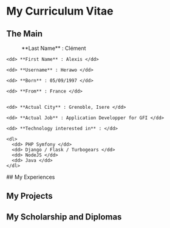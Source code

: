 # My Curriculum Vitae

## The Main 
<dl>
	<dd> **Last Name** : Clément </dd>

	<dd> **First Name** : Alexis </dd>

	<dd> **Username** : Herawo </dd>

	<dd> **Born** : 05/09/1997 </dd>

	<dd> **From** : France </dd>


	<dd> **Actual City** : Grenoble, Isere </dd>

	<dd> **Actual Job** : Application Developper for GFI </dd>

	<dd> **Technology interested in** : </dd>

	<dl>
	  <dd> PHP Symfony </dd>
	  <dd> Django / Flask / Turbogears </dd>
	  <dd> NodeJS </dd>
	  <dd> Java </dd>
	</dl>
</dl>
## My Experiences


## My Projects


## My Scholarship and Diplomas